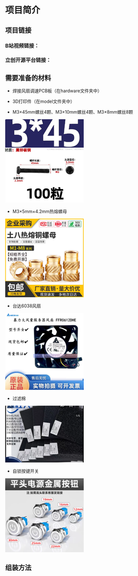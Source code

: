 # 项目简介

## 项目链接
### B站视频链接：
### 立创开源平台链接：

## 需要准备的材料

- 焊接风扇调速PCB板（在hardware文件夹中）

- 3D打印件（在model文件夹中）

- M3×45mm螺丝4颗、M3×10mm螺丝4颗、M3×8mm螺丝8颗

<img src=picture/tb_image_share_1722318437417.jpg_edit_62319047112.png width=50% />

- M3×5mm×4.2mm热熔螺母

<img src=picture/tb_image_share_1722318390568.jpg.png width=50% />

- 台达6038风扇
  
<img src=picture/Screenshot_20240730_140215_com.taobao.taobao.png width=50% />

- 过滤棉
<img src=picture/Screenshot_20240730_134911_com.taobao.taobao.png width=50% />

- 自锁按键开关

<img src=picture/Screenshot_20240730_134936_com.taobao.taobao.png width=50% />


## 组装方法


